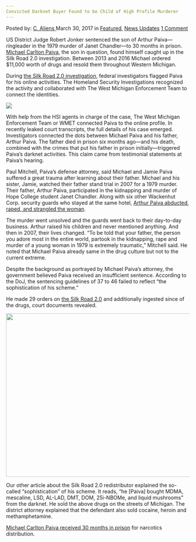 ```yaml
---
Convicted Darknet Buyer Found to be Child of High Profile Murderer
---
```

<article class="post-listing post-18882 post type-post status-publish format-standard has-post-thumbnail hentry category-deepdot-news category-news-updates tag-buyer tag-child tag-convicted tag-darknet tag-high tag-murderer tag-profile">
<div class="post-inner">
<p class="post-meta">
<span>Posted by: <a href="https://www.deepdotweb.com/author/caliens/" title="">C. Aliens </a></span>
<span>March 30, 2017</span>
<span>in <a href="https://www.deepdotweb.com/category/deepdot-news/" rel="category tag">Featured</a>, <a href="https://www.deepdotweb.com/category/news-updates/" rel="category tag">News Updates</a></span>
<span><a href="https://www.deepdotweb.com/2017/03/30/convicted-darknet-buyer-found-child-high-profile-murderer/#comments">1 Comment</a></span>
</p>
<div class="clear"></div>
<div class="entry">
<p>US District Judge Robert Jonker sentenced the son of Arthur Paiva—ringleader in the 1979 murder of Janet Chandler—to 30 months in prison. <a href="https://www.deepdotweb.com/2017/03/27/us-silk-road-2-0-reseller-sentenced-prison/">Michael Carlton Paiva</a>, the son in question, found himself caught up in the Silk Road 2.0 investigation. Between 2013 and 2016 Michael ordered $11,000 worth of drugs and resold them throughout Western Michigan.</p>
<p>During <a href="https://www.justice.gov/usao-wdmi/pr/2017_0309_Paiva">the Silk Road 2.0 investigation</a>, federal investigators flagged Paiva for his online activities. The Homeland Security Investigations recognized the activity and collaborated with The West Michigan Enforcement Team to connect the identities.</p>
<p><img class="wp-image-18889 aligncenter" src="https://www.deepdotweb.com/wp-content/uploads/2017/03/word-image-65.png" srcset="https://www.deepdotweb.com/wp-content/uploads/2017/03/word-image-65.png 650w, https://www.deepdotweb.com/wp-content/uploads/2017/03/word-image-65-300x171.png 300w" sizes="(max-width: 650px) 100vw, 650px"/></p>
<p>With help from the HSI agents in charge of the case, The West Michigan Enforcement Team or WMET connected Paiva to the online profile. In recently leaked court transcripts, the full details of his case emerged. Investigators connected the dots between Michael Paiva and his father, Arthur Paiva. The father died in prison six months ago—and his death, combined with the crimes that put his father in prison initially—triggered Paiva’s darknet activities. This claim came from testimonial statements at Paiva’s hearing.</p>
<p>Paul Mitchell, Paiva’s defense attorney, said Michael and Jamie Paiva suffered a great trauma after learning about their father. Michael and his sister, Jamie, watched their father stand trial in 2007 for a 1979 murder. Their father, Arthur Paiva, participated in the kidnapping and murder of Hope College student Janet Chandler. Along with six other Wackenhut Corp. security guards who stayed at the same hotel, <a href="http://www.mlive.com/news/grand-rapids/index.ssf/2017/03/son_of_cold-case_killer_sent_t.html">Arthur Paiva abducted, raped, and strangled the woman</a>.</p>
<p>The murder went unsolved and the guards went back to their day-to-day business. Arthur raised his children and never mentioned anything. And then in 2007, their lives changed. “To be told that your father, the person you adore most in the entire world, partook in the kidnapping, rape and murder of a young woman in 1979 is extremely traumatic,&#8221; Mitchell said. He noted that Michael Paiva already same in the drug culture but not to the current extreme.</p>
<p>Despite the background as portrayed by Michael Paiva’s attorney, the government believed Paiva received an insufficient sentence. According to the DoJ, the sentencing guidelines of 37 to 46 failed to reflect “the sophistication of his scheme.”</p>
<p>He made 29 orders on <a href="https://www.deepdotweb.com/marketplace-directory/categories/top-markets/">the Silk Road 2.0</a> and additionally ingested since of the drugs, court documents revealed.</p>
<p><img class="wp-image-18890 aligncenter" src="https://www.deepdotweb.com/wp-content/uploads/2017/03/word-image-22.jpeg" width="908" height="447" srcset="https://www.deepdotweb.com/wp-content/uploads/2017/03/word-image-22.jpeg 1200w, https://www.deepdotweb.com/wp-content/uploads/2017/03/word-image-22-300x148.jpeg 300w, https://www.deepdotweb.com/wp-content/uploads/2017/03/word-image-22-1024x504.jpeg 1024w" sizes="(max-width: 908px) 100vw, 908px"/></p>
<p>Our other article about the Silk Road 2.0 redistributor explained the so-called “sophistication” of his scheme. It reads, “he [Paiva] bought MDMA, mescaline, LSD, AL-LAD, DMT, DOM, 25i-NBOMe, and liquid mushrooms” from the darknet. He sold the above drugs on the streets of Michigan. The district attorney explained that the defendant also sold cocaine, heroin and methamphetamine.</p>
<p><a href="https://www.deepdotweb.com/tag/sentenced/">Michael Carlton Paiva received 30 months in prison</a> for narcotics distribution.</p>
</div>
<span style="display:none"><a href="https://www.deepdotweb.com/tag/buyer/" rel="tag">buyer</a> <a href="https://www.deepdotweb.com/tag/child/" rel="tag">child</a> <a href="https://www.deepdotweb.com/tag/convicted/" rel="tag">convicted</a> <a href="https://www.deepdotweb.com/tag/darknet/" rel="tag">darknet</a> <a href="https://www.deepdotweb.com/tag/high/" rel="tag">high</a> <a href="https://www.deepdotweb.com/tag/murderer/" rel="tag">murderer</a> <a href="https://www.deepdotweb.com/tag/profile/" rel="tag">profile</a></span> <span style="display:none" class="updated">2017-03-30</span>
<div style="display:none" class="vcard author" itemprop="author" itemscope itemtype="http://schema.org/Person"><strong class="fn" itemprop="name"><a href="https://www.deepdotweb.com/author/caliens/" title="Posts by C. Aliens" rel="author">C. Aliens</a></strong></div>
</div>
</article>


